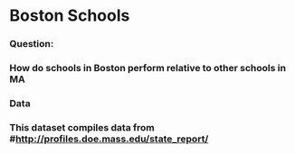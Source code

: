 # Boston Schools
### Question:
### How do schools in Boston perform relative to other schools in MA



### Data 
### This dataset compiles data from #http://profiles.doe.mass.edu/state_report/

